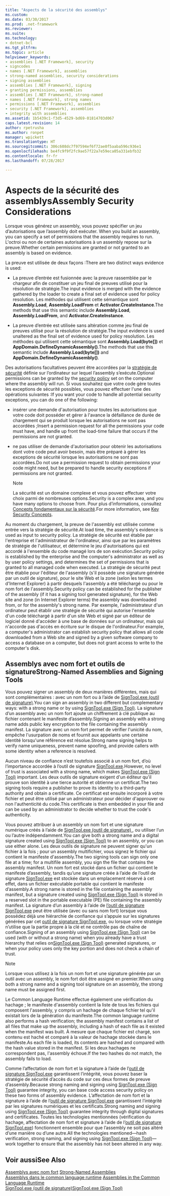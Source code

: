 ```yaml
---
title: "Aspects de la sécurité des assemblys"
ms.custom: 
ms.date: 03/30/2017
ms.prod: .net-framework
ms.reviewer: 
ms.suite: 
ms.technology:
- dotnet-bcl
ms.tgt_pltfrm: 
ms.topic: article
helpviewer_keywords:
- assemblies [.NET Framework], security
- signcodes
- names [.NET Framework], assemblies
- strong-named assemblies, security considerations
- signing assemblies
- assemblies [.NET Framework], signing
- granting permissions, assemblies
- assemblies [.NET Framework], strong-named
- names [.NET Framework], strong names
- permissions [.NET Framework], assemblies
- security [.NET Framework], assemblies
- integrity with assemblies
ms.assetid: 1b5439c1-f3d5-4529-bd69-01814703d067
caps.latest.revision: 14
author: rpetrusha
ms.author: ronpet
manager: wpickett
ms.translationtype: HT
ms.sourcegitcommit: 306c608dc7f97594ef6f72ae0f5aaba596c936e1
ms.openlocfilehash: be4fc9f9f2fc9ae57f22a7e59eca05a331ebfb32
ms.contentlocale: fr-fr
ms.lasthandoff: 07/28/2017

---
```

# <a name="assembly-security-considerations"></a><span data-ttu-id="11ad5-102">Aspects de la sécurité des assemblys</span><span class="sxs-lookup"><span data-stu-id="11ad5-102">Assembly Security Considerations</span></span>
<span data-ttu-id="11ad5-103"><a name="top"></a>Lorsque vous générez un assembly, vous pouvez spécifier un jeu d’autorisations que l’assembly doit exécuter.</span><span class="sxs-lookup"><span data-stu-id="11ad5-103"><a name="top"></a> When you build an assembly, you can specify a set of permissions that the assembly requires to run.</span></span> <span data-ttu-id="11ad5-104">L'octroi ou non de certaines autorisations à un assembly repose sur la preuve.</span><span class="sxs-lookup"><span data-stu-id="11ad5-104">Whether certain permissions are granted or not granted to an assembly is based on evidence.</span></span>  
  
 <span data-ttu-id="11ad5-105">La preuve est utilisée de deux façons :</span><span class="sxs-lookup"><span data-stu-id="11ad5-105">There are two distinct ways evidence is used:</span></span>  
  
-   <span data-ttu-id="11ad5-106">La preuve d’entrée est fusionnée avec la preuve rassemblée par le chargeur afin de constituer un jeu final de preuves utilisé pour la résolution de stratégie.</span><span class="sxs-lookup"><span data-stu-id="11ad5-106">The input evidence is merged with the evidence gathered by the loader to create a final set of evidence used for policy resolution.</span></span> <span data-ttu-id="11ad5-107">Les méthodes qui utilisent cette sémantique sont **Assembly.Load**, **Assembly.LoadFrom** et **Activator.CreateInstance**.</span><span class="sxs-lookup"><span data-stu-id="11ad5-107">The methods that use this semantic include **Assembly.Load**, **Assembly.LoadFrom**, and **Activator.CreateInstance**.</span></span>  
  
-   <span data-ttu-id="11ad5-108">La preuve d’entrée est utilisée sans altération comme jeu final de preuves utilisé pour la résolution de stratégie.</span><span class="sxs-lookup"><span data-stu-id="11ad5-108">The input evidence is used unaltered as the final set of evidence used for policy resolution.</span></span> <span data-ttu-id="11ad5-109">Les méthodes qui utilisent cette sémantique sont **Assembly.Load(byte[])** et **AppDomain.DefineDynamicAssembly()**.</span><span class="sxs-lookup"><span data-stu-id="11ad5-109">The methods that use this semantic include **Assembly.Load(byte[])** and **AppDomain.DefineDynamicAssembly()**.</span></span>  
  
 <span data-ttu-id="11ad5-110">Des autorisations facultatives peuvent être accordées par la [stratégie de sécurité](../../../docs/framework/misc/code-access-security-basics.md) définie sur l’ordinateur sur lequel l’assembly s’exécute.</span><span class="sxs-lookup"><span data-stu-id="11ad5-110">Optional permissions can be granted by the [security policy](../../../docs/framework/misc/code-access-security-basics.md) set on the computer where the assembly will run.</span></span> <span data-ttu-id="11ad5-111">Si vous souhaitez que votre code gère toutes les exceptions de sécurité possibles, vous pouvez effectuer l'une des opérations suivantes :</span><span class="sxs-lookup"><span data-stu-id="11ad5-111">If you want your code to handle all potential security exceptions, you can do one of the following:</span></span>  
  
-   <span data-ttu-id="11ad5-112">insérer une demande d'autorisation pour toutes les autorisations que votre code doit posséder et gérer à l'avance la défaillance de durée de chargement qui se produit lorsque les autorisations ne sont pas accordées ;</span><span class="sxs-lookup"><span data-stu-id="11ad5-112">Insert a permission request for all the permissions your code must have, and handle up front the load-time failure that occurs if the permissions are not granted.</span></span>  
  
-   <span data-ttu-id="11ad5-113">ne pas utiliser de demande d'autorisation pour obtenir les autorisations dont votre code peut avoir besoin, mais être préparé à gérer les exceptions de sécurité lorsque les autorisations ne sont pas accordées.</span><span class="sxs-lookup"><span data-stu-id="11ad5-113">Do not use a permission request to obtain permissions your code might need, but be prepared to handle security exceptions if permissions are not granted.</span></span>  
  
    > [!NOTE]
    >  <span data-ttu-id="11ad5-114">La sécurité est un domaine complexe et vous pouvez effectuer votre choix parmi de nombreuses options.</span><span class="sxs-lookup"><span data-stu-id="11ad5-114">Security is a complex area, and you have many options to choose from.</span></span> <span data-ttu-id="11ad5-115">Pour plus d’informations, consultez [Concepts fondamentaux sur la sécurité](../../../docs/standard/security/key-security-concepts.md).</span><span class="sxs-lookup"><span data-stu-id="11ad5-115">For more information, see [Key Security Concepts](../../../docs/standard/security/key-security-concepts.md).</span></span>  
  
 <span data-ttu-id="11ad5-116">Au moment du chargement, la preuve de l'assembly est utilisée comme entrée vers la stratégie de sécurité.</span><span class="sxs-lookup"><span data-stu-id="11ad5-116">At load time, the assembly's evidence is used as input to security policy.</span></span> <span data-ttu-id="11ad5-117">La stratégie de sécurité est établie par l'entreprise et l'administrateur de l'ordinateur, ainsi que par les paramètres de stratégie de l'utilisateur, et détermine le jeu d'autorisations qui est accordé à l'ensemble du code managé lors de son exécution.</span><span class="sxs-lookup"><span data-stu-id="11ad5-117">Security policy is established by the enterprise and the computer's administrator as well as by user policy settings, and determines the set of permissions that is granted to all managed code when executed.</span></span> <span data-ttu-id="11ad5-118">La stratégie de sécurité peut être établie pour l'éditeur de l'assembly (s'il possède une signature générée par un outil de signature), pour le site Web et la zone (selon les termes d'Internet Explorer) à partir desquels l'assembly a été téléchargé ou pour le nom fort de l'assembly.</span><span class="sxs-lookup"><span data-stu-id="11ad5-118">Security policy can be established for the publisher of the assembly (if it has a signing tool generated signature), for the Web site and zone (in Internet Explorer terms) the assembly was downloaded from, or for the assembly's strong name.</span></span> <span data-ttu-id="11ad5-119">Par exemple, l'administrateur d'un ordinateur peut établir une stratégie de sécurité qui autorise l'ensemble d'un code téléchargé à partir d'un site Web et signé par un éditeur de logiciel donné d'accéder à une base de données sur un ordinateur, mais qui n'accorde pas d'accès en écriture sur le disque de l'ordinateur.</span><span class="sxs-lookup"><span data-stu-id="11ad5-119">For example, a computer's administrator can establish security policy that allows all code downloaded from a Web site and signed by a given software company to access a database on a computer, but does not grant access to write to the computer's disk.</span></span>  
  
## <a name="strong-named-assemblies-and-signing-tools"></a><span data-ttu-id="11ad5-120">Assemblys avec nom fort et outils de signature</span><span class="sxs-lookup"><span data-stu-id="11ad5-120">Strong-Named Assemblies and Signing Tools</span></span>  
 <span data-ttu-id="11ad5-121">Vous pouvez signer un assembly de deux manières différentes, mais qui sont complémentaires : avec un nom fort ou à l’aide de [SignTool.exe (outil de signature)](../../../docs/framework/tools/signtool-exe.md).</span><span class="sxs-lookup"><span data-stu-id="11ad5-121">You can sign an assembly in two different but complementary ways: with a strong name or by using  [SignTool.exe (Sign Tool)](../../../docs/framework/tools/signtool-exe.md).</span></span> <span data-ttu-id="11ad5-122">La signature d’un assembly avec un nom fort ajoute un chiffrement à clé publique au fichier contenant le manifeste d’assembly.</span><span class="sxs-lookup"><span data-stu-id="11ad5-122">Signing an assembly with a strong name adds public key encryption to the file containing the assembly manifest.</span></span> <span data-ttu-id="11ad5-123">La signature avec un nom fort permet de vérifier l'unicité du nom, empêche l'usurpation de noms et fournit aux appelants une certaine identité lorsqu'une référence est résolue.</span><span class="sxs-lookup"><span data-stu-id="11ad5-123">Strong name signing helps to verify name uniqueness, prevent name spoofing, and provide callers with some identity when a reference is resolved.</span></span>  
  
 <span data-ttu-id="11ad5-124">Aucun niveau de confiance n’est toutefois associé à un nom fort, d’où l’importance accordée à l’outil de signature [SignTool.exe](../../../docs/framework/tools/signtool-exe.md).</span><span class="sxs-lookup"><span data-stu-id="11ad5-124">However, no level of trust is associated with a strong name, which makes [SignTool.exe (Sign Tool)](../../../docs/framework/tools/signtool-exe.md) important.</span></span> <span data-ttu-id="11ad5-125">Les deux outils de signature exigent d'un éditeur qu'il prouve son identité à une tierce autorité et obtienne un certificat.</span><span class="sxs-lookup"><span data-stu-id="11ad5-125">The two signing tools require a publisher to prove its identity to a third-party authority and obtain a certificate.</span></span> <span data-ttu-id="11ad5-126">Ce certificat est ensuite incorporé à votre fichier et peut être utilisé par un administrateur pour décider d'approuver ou non l'authenticité du code.</span><span class="sxs-lookup"><span data-stu-id="11ad5-126">This certificate is then embedded in your file and can be used by an administrator to decide whether to trust the code's authenticity.</span></span>  
  
 <span data-ttu-id="11ad5-127">Vous pouvez attribuer à un assembly un nom fort et une signature numérique créés à l’aide de [SignTool.exe (outil de signature) ](../../../docs/framework/tools/signtool-exe.md), ou utiliser l’un ou l’autre indépendamment.</span><span class="sxs-lookup"><span data-stu-id="11ad5-127">You can give both a strong name and a digital signature created using [SignTool.exe (Sign Tool)](../../../docs/framework/tools/signtool-exe.md) to an assembly, or you can use either alone.</span></span> <span data-ttu-id="11ad5-128">Les deux outils de signature ne peuvent signer qu'un fichier à la fois ; pour un assembly multifichier, vous signez le fichier qui contient le manifeste d'assembly.</span><span class="sxs-lookup"><span data-stu-id="11ad5-128">The two signing tools can sign only one file at a time; for a multifile assembly, you sign the file that contains the assembly manifest.</span></span> <span data-ttu-id="11ad5-129">Un nom fort est stocké dans un fichier qui contient le manifeste d’assembly, tandis qu’une signature créée à l’aide de l’outil de signature [SignTool.exe](../../../docs/framework/tools/signtool-exe.md) est stockée dans un emplacement réservé à cet effet, dans un fichier exécutable portable qui contient le manifeste d’assembly.</span><span class="sxs-lookup"><span data-stu-id="11ad5-129">A strong name is stored in the file containing the assembly manifest, but a signature created using [SignTool.exe (Sign Tool)](../../../docs/framework/tools/signtool-exe.md) is stored in a reserved slot in the portable executable (PE) file containing the assembly manifest.</span></span> <span data-ttu-id="11ad5-130">La signature d’un assembly à l’aide de [l’outil de signature SignTool.exe](../../../docs/framework/tools/signtool-exe.md) peut être utilisée (avec ou sans nom fort) lorsque vous possédez déjà une hiérarchie de confiance qui s’appuie sur les signatures générées par cet [outil de signature SignTool.exe](../../../docs/framework/tools/signtool-exe.md), ou lorsque votre stratégie n’utilise que la partie propre à la clé et ne contrôle pas de chaîne de confiance.</span><span class="sxs-lookup"><span data-stu-id="11ad5-130">Signing of an assembly using [SignTool.exe (Sign Tool)](../../../docs/framework/tools/signtool-exe.md) can be used (with or without a strong name) when you already have a trust hierarchy that relies on[SignTool.exe (Sign Tool)](../../../docs/framework/tools/signtool-exe.md) generated signatures, or when your policy uses only the key portion and does not check a chain of trust.</span></span>  
  
> [!NOTE]
>  <span data-ttu-id="11ad5-131">Lorsque vous utilisez à la fois un nom fort et une signature générée par un outil avec un assembly, le nom fort doit être assigné en premier.</span><span class="sxs-lookup"><span data-stu-id="11ad5-131">When using both a strong name and a signing tool signature on an assembly, the strong name must be assigned first.</span></span>  
  
 <span data-ttu-id="11ad5-132">Le Common Language Runtime effectue également une vérification du hachage ; le manifeste d'assembly contient la liste de tous les fichiers qui composent l'assembly, y compris un hachage de chaque fichier tel qu'il existait lors de la génération du manifeste.</span><span class="sxs-lookup"><span data-stu-id="11ad5-132">The common language runtime also performs a hash verification; the assembly manifest contains a list of all files that make up the assembly, including a hash of each file as it existed when the manifest was built.</span></span> <span data-ttu-id="11ad5-133">À mesure que chaque fichier est chargé, son contenu est haché et comparé à la valeur de hachage stockée dans le manifeste.</span><span class="sxs-lookup"><span data-stu-id="11ad5-133">As each file is loaded, its contents are hashed and compared with the hash value stored in the manifest.</span></span> <span data-ttu-id="11ad5-134">Si les deux hachages ne correspondent pas, l'assembly échoue.</span><span class="sxs-lookup"><span data-stu-id="11ad5-134">If the two hashes do not match, the assembly fails to load.</span></span>  
  
 <span data-ttu-id="11ad5-135">Comme l’affectation de nom fort et la signature à l’aide de l’[outil de signature SignTool.exe](../../../docs/framework/tools/signtool-exe.md) garantissent l’intégrité, vous pouvez baser la stratégie de sécurité d’accès du code sur ces deux formes de preuve d’assembly.</span><span class="sxs-lookup"><span data-stu-id="11ad5-135">Because strong naming and signing using [SignTool.exe (Sign Tool)](../../../docs/framework/tools/signtool-exe.md) guarantee integrity, you can base code access security policy on these two forms of assembly evidence.</span></span> <span data-ttu-id="11ad5-136">L’affectation de nom fort et la signature à l’aide de l’[outil de signature SignTool.exe](../../../docs/framework/tools/signtool-exe.md) garantissent l’intégrité par les signatures numériques et les certificats.</span><span class="sxs-lookup"><span data-stu-id="11ad5-136">Strong naming and signing using [SignTool.exe (Sign Tool)](../../../docs/framework/tools/signtool-exe.md) guarantee integrity through digital signatures and certificates.</span></span> <span data-ttu-id="11ad5-137">Toutes les technologies mentionnées (vérification du hachage, affectation de nom fort et signature à l’aide de l’[outil de signature SignTool.exe](../../../docs/framework/tools/signtool-exe.md)) fonctionnent ensemble pour que l’assembly ne soit pas altéré d’une manière ou d’une autre.</span><span class="sxs-lookup"><span data-stu-id="11ad5-137">All the technologies mentioned—hash verification, strong naming, and signing using [SignTool.exe (Sign Tool)](../../../docs/framework/tools/signtool-exe.md)—work together to ensure that the assembly has not been altered in any way.</span></span>  
  
## <a name="see-also"></a><span data-ttu-id="11ad5-138">Voir aussi</span><span class="sxs-lookup"><span data-stu-id="11ad5-138">See Also</span></span>  
 <span data-ttu-id="11ad5-139">[Assemblys avec nom fort](../../../docs/framework/app-domains/strong-named-assemblies.md) </span><span class="sxs-lookup"><span data-stu-id="11ad5-139">[Strong-Named Assemblies](../../../docs/framework/app-domains/strong-named-assemblies.md) </span></span>  
 <span data-ttu-id="11ad5-140">[Assemblys dans le common language runtime](../../../docs/framework/app-domains/assemblies-in-the-common-language-runtime.md) </span><span class="sxs-lookup"><span data-stu-id="11ad5-140">[Assemblies in the Common Language Runtime](../../../docs/framework/app-domains/assemblies-in-the-common-language-runtime.md) </span></span>  
 [<span data-ttu-id="11ad5-141">SignTool.exe (outil de signature)</span><span class="sxs-lookup"><span data-stu-id="11ad5-141">SignTool.exe (Sign Tool)</span></span>](../../../docs/framework/tools/signtool-exe.md)

